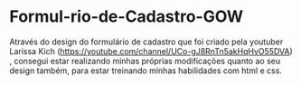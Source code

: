 # Formul-rio-de-Cadastro-GOW
Através do design do formulário de cadastro que foi criado pela youtuber Larissa Kich (https://youtube.com/channel/UCo-gJ8RnTn5akHqHvO55DVA) , consegui estar realizando minhas próprias modificações quanto ao seu design também, para estar treinando minhas habilidades com html e css.

